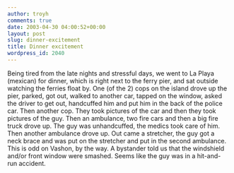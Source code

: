 ```yaml
---
author: troyh
comments: true
date: 2003-04-30 04:00:52+00:00
layout: post
slug: dinner-excitement
title: Dinner excitement
wordpress_id: 2040
---
```


Being tired from the late nights and stressful days, we went to La Playa (mexican) for dinner, which is right next to the ferry pier, and sat outside watching the ferries float by. One (of the 2) cops on the island drove up the pier, parked, got out, walked to another car, tapped on the window, asked the driver to get out, handcuffed him and put him in the back of the police car. Then another cop. They took pictures of the car and then they took pictures of the guy. Then an ambulance, two fire cars and then a big fire truck drove up. The guy was unhandcuffed, the medics took care of him. Then another ambulance drove up. Out came a stretcher, the guy got a neck brace and was put on the stretcher and put in the second ambulance. This is odd on Vashon, by the way. A bystander told us that the windshield and/or front window were smashed. Seems like the guy was in a hit-and-run accident.
